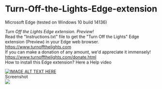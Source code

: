 # Turn-Off-the-Lights-Edge-extension
Microsoft Edge (tested on Windows 10 build 14136)

*Turn Off the Lights Edge extension. Preview!* <br>
Read the "Instructions.txt" file to get the "Turn Off the Lights" Edge extension (Preview) in your Edge web browser.
<br>
https://www.turnoffthelights.com
<br>
If you can make a donation of any amount, we'd appreciate it immensely!
<br>
https://www.turnoffthelights.com/donate.html
<br>
How to install this Edge extension? Here a Help video

[![IMAGE ALT TEXT HERE](https://img.youtube.com/vi/pk1io3-Yddc/0.jpg)](https://www.youtube.com/watch?v=pk1io3-Yddc)
<br>
Screenshot
<br>
<img src="https://www.turnoffthelights.com/blog/wp-content/uploads/2016/03/turn-off-the-lights-edge-extension-windows-10-insider-1024x639.png">
